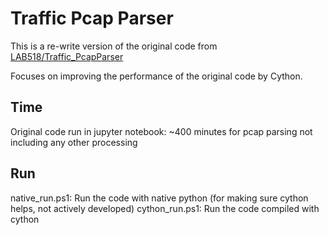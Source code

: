 # Traffic Pcap Parser

This is a re-write version of the original code from [LAB518/Traffic_PcapParser](https://github.com/Lab518/Traffic_PcapParser)

Focuses on improving the performance of the original code by Cython.

## Time

Original code run in jupyter notebook: ~400 minutes for pcap parsing not including any other processing

## Run

native_run.ps1: Run the code with native python (for making sure cython helps, not actively developed)
cython_run.ps1: Run the code compiled with cython
